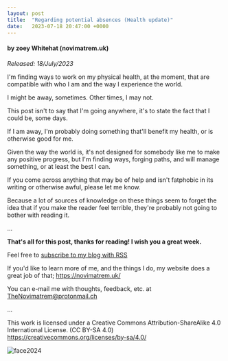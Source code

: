 ```yaml
---
layout: post
title:  "Regarding potential absences (Health update)"
date:   2023-07-18 20:47:00 +0000
---
```

#### by zoey Whitehat (novimatrem.uk)
*Released: 18/July/2023*

I'm finding ways to work on my physical health, at the moment, that are compatible with who I am and the way I experience the world.

I might be away, sometimes. Other times, I may not.

This post isn't to say that I'm going anywhere, it's to state the fact that I could be, some days.

If I am away, I'm probably doing something that'll benefit my health, or is otherwise good for me.

Given the way the world is, it's not designed for somebody like me to make any positive progress, but I'm finding ways, forging paths, and will manage something, or at least the best I can.

If you come across anything that may be of help and isn't fatphobic in its writing or otherwise awful, please let me know.

Because a lot of sources of knowledge on these things seem to forget the idea that if you make the reader feel terrible, they're probably not going to bother with reading it.

...

**That's all for this post, thanks for reading! I wish you a great week.**

Feel free to <a href="https://novimatrem.gitlab.io/blog/feed.xml" style="#008148" target="_blank">subscribe to my blog with RSS</a>

If you'd like to learn more of me, and the things I do, my website does a great job of that; <a href="https://novimatrem.uk/" style="#008148" target="_blank">https://novimatrem.uk/</a>

You can e-mail me with thoughts, feedback, etc. at [TheNovimatrem@protonmail.ch](mailto:TheNovimatrem@protonmail.ch)

...

This work is licensed under a Creative Commons Attribution-ShareAlike 4.0 International License. (CC BY-SA 4.0)
<a href="https://creativecommons.org/licenses/by-sa/4.0/" target="_blank">https://creativecommons.org/licenses/by-sa/4.0/</a>

![face2024](https://gitlab.com/Novimatrem/blog/-/raw/master/face2024.png)
